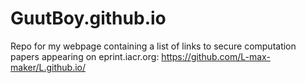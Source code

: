 # GuutBoy.github.io
Repo for my webpage containing a list of links to secure computation papers appearing on eprint.iacr.org: 
https://github.com/L-max-maker/L.github.io/
